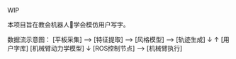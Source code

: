 WIP

本项目旨在教会机器人🤖学会模仿用户写字。

数据流示意图：
[平板采集] --> [特征提取] --> [风格模型] --> [轨迹生成]
                   ↓                ↑
              [用户字库]       [机械臂动力学模型]
                                 ↓
                          [ROS控制节点] --> [机械臂执行]
